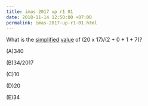 ```yaml
---
title: imas 2017 up r1 01
date: 2018-11-14 12:50:00 +07:00
permalink: imas-2017-up-r1-01.html
---
```


What is the [simplified](simplify.html) [value](value.html) of (20 x 17)/(2 \+ 0 \+ 1 \+ 7)?

\(A)340

\(B)34/2017

\(C)10

\(D)20

\(E)34
